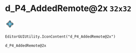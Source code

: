 # d_P4_AddedRemote@2x `32x32`
<img src="/img/d_P4_AddedRemote@2x.png" width=32 height=32>

``` CSharp
EditorGUIUtility.IconContent("d_P4_AddedRemote@2x")
```
```
d_P4_AddedRemote@2x
```

